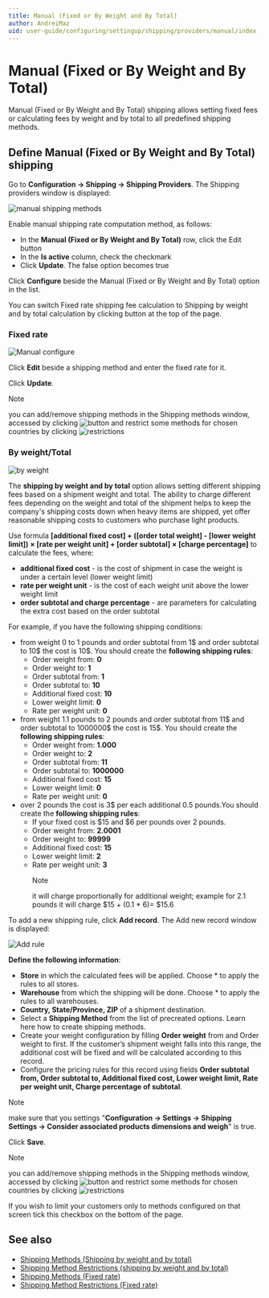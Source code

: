 ```yaml
---
title: Manual (Fixed or By Weight and By Total)
author: AndreiMaz
uid: user-guide/configuring/settingup/shipping/providers/manual/index
---
```

# Manual (Fixed or By Weight and By Total)

Manual (Fixed or By Weight and By Total) shipping allows setting fixed fees or calculating fees by weight and by total to all predefined shipping methods.

## Define Manual (Fixed or By Weight and By Total) shipping

Go to **Configuration → Shipping → Shipping Providers**. The Shipping providers window is displayed:

![manual shipping methods](_static/index/manual-shipping-rate-methods.png)

Enable manual shipping rate computation method, as follows:

* In the **Manual (Fixed or By Weight and By Total)** row, click the Edit button
* In the **Is active** column, check the checkmark
* Click **Update**. The false option becomes true

Click **Configure** beside the Manual (Fixed or By Weight and By Total) option in the list.

You can switch Fixed rate shipping fee calculation to Shipping by weight and by total calculation by clicking button at the top of the page.

### Fixed rate

![Manual configure](_static/index/manual-shipping-confugure.png)

Click **Edit** beside a shipping method and enter the fixed rate for it.

Click **Update**.

> [!NOTE]
> you can add/remove shipping methods in the Shipping methods window, accessed by clicking ![button](_static/index/manual-shipping-manage-button.png) and restrict some methods for chosen countries by clicking ![restrictions](_static/index/manual-shipping-restrictions.png)

### By weight/Total

![by weight](_static/index/manual-shipping-by-weight-total.png)

The **shipping by weight and by total** option allows setting different shipping fees based on a shipment weight and total. The ability to charge different fees depending on the weight and total of the shipment helps to keep the company's shipping costs down when heavy items are shipped, yet offer reasonable shipping costs to customers who purchase light products.

Use formula **[additional fixed cost] + ([order total weight] - [lower weight limit]) &times; [rate per weight unit] + [order subtotal] &times; [charge percentage]** to calculate the fees, where:

* **additional fixed cost** - is the cost of shipment in case the weight is under a certain level (lower weight limit)
* **rate per weight unit** - is the cost of each weight unit above the lower weight limit
* **order subtotal and charge percentage** - are parameters for calculating the extra cost based on the order subtotal

For example, if you have the following shipping conditions:

* from weight 0 to 1 pounds and order subtotal from 1$ and order subtotal to 10$ the cost is 10$. You should create the **following shipping rules**:
  * Order weight from: **0**
  * Order weight to: **1**
  * Order subtotal from: **1**
  * Order subtotal to: **10**
  * Additional fixed cost: **10**
  * Lower weight limit: **0**
  * Rate per weight unit: **0**
* from weight 1.1 pounds to 2 pounds and order subtotal from 11$ and order subtotal to 1000000$ the cost is 15$. You should create the **following shipping rules**:
  * Order weight from: **1.000**
  * Order weight to: **2**
  * Order subtotal from: **11**
  * Order subtotal to: **1000000**
  * Additional fixed cost: **15**
  * Lower weight limit: **0**
  * Rate per weight unit: **0**
* over 2 pounds the cost is 3$ per each additional 0.5 pounds.You should create the **following shipping rules**:
  * If your fixed cost is $15 and $6 per pounds over 2 pounds.
  * Order weight from: **2.0001**
  * Order weight to: **99999**
  * Additional fixed cost: **15**
  * Lower weight limit: **2**
  * Rate per weight unit: **3**
    > [!NOTE]
    > it will charge proportionally for additional weight;
    > example for 2.1 pounds it will charge $15 + (0.1 * 6)= $15.6

To add a new shipping rule, click **Add record**. The Add new record window is displayed:

![Add rule](_static/index/manual-shipping-add-new.png)

**Define the following information**:

* **Store** in which the calculated fees will be applied. Choose * to apply the rules to all stores.
* **Warehouse** from which the shipping will be done. Choose * to apply the rules to all warehouses.
* **Country, State/Province, ZIP** of a shipment destination.
* Select a **Shipping Method** from the list of precreated options. Learn here how to create shipping methods.
* Create your weight configuration by filling **Order weight** from and Order weight to first. If the customer’s shipment weight falls into this range, the additional cost will be fixed and will be calculated according to this record.
* Configure the pricing rules for this record using fields **Order subtotal from, Order subtotal to, Additional fixed cost, Lower weight limit, Rate per weight unit, Charge percentage of subtotal**.

> [!NOTE]
> make sure that you settings "**Configuration → Settings → Shipping Settings → Consider associated products dimensions and weigh**" is true.

Click **Save**.

> [!NOTE]
> you can add/remove shipping methods in the Shipping methods window, accessed by clicking ![button](_static/index/manual-shipping-manage-button.png) and restrict some methods for chosen countries by clicking ![restrictions](_static/index/manual-shipping-restrictions.png)
>
> If you wish to limit your customers only to methods configured on that screen tick this checkbox on the bottom of the page.

## See also

* [Shipping Methods (Shipping by weight and by total)](xref:user-guide/configuring/settingup/shipping/providers/manual/methods)
* [Shipping Method Restrictions (shipping by weight and by total)](xref:user-guide/configuring/settingup/shipping/providers/manual/restrictions)
* [Shipping Methods (Fixed rate)](xref:user-guide/configuring/settingup/shipping/providers/manual/fixed-rate-methods)
* [Shipping Method Restrictions (Fixed rate)](xref:user-guide/configuring/settingup/shipping/providers/manual/fixed-rate-restrictions)
